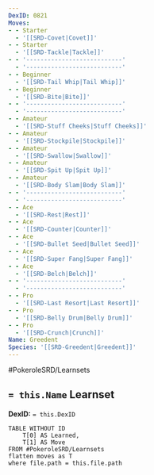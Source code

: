 ```yaml
---
DexID: 0821
Moves:
- - Starter
  - '[[SRD-Covet|Covet]]'
- - Starter
  - '[[SRD-Tackle|Tackle]]'
- - '---------------------------'
  - '---------------------------'
- - Beginner
  - '[[SRD-Tail Whip|Tail Whip]]'
- - Beginner
  - '[[SRD-Bite|Bite]]'
- - '---------------------------'
  - '---------------------------'
- - Amateur
  - '[[SRD-Stuff Cheeks|Stuff Cheeks]]'
- - Amateur
  - '[[SRD-Stockpile|Stockpile]]'
- - Amateur
  - '[[SRD-Swallow|Swallow]]'
- - Amateur
  - '[[SRD-Spit Up|Spit Up]]'
- - Amateur
  - '[[SRD-Body Slam|Body Slam]]'
- - '---------------------------'
  - '---------------------------'
- - Ace
  - '[[SRD-Rest|Rest]]'
- - Ace
  - '[[SRD-Counter|Counter]]'
- - Ace
  - '[[SRD-Bullet Seed|Bullet Seed]]'
- - Ace
  - '[[SRD-Super Fang|Super Fang]]'
- - Ace
  - '[[SRD-Belch|Belch]]'
- - '---------------------------'
  - '---------------------------'
- - Pro
  - '[[SRD-Last Resort|Last Resort]]'
- - Pro
  - '[[SRD-Belly Drum|Belly Drum]]'
- - Pro
  - '[[SRD-Crunch|Crunch]]'
Name: Greedent
Species: '[[SRD-Greedent|Greedent]]'
---
```


#PokeroleSRD/Learnsets

## `= this.Name` Learnset

**DexID:** `= this.DexID`

```dataview
TABLE WITHOUT ID
    T[0] AS Learned,
    T[1] AS Move
FROM #PokeroleSRD/Learnsets
flatten moves as T
where file.path = this.file.path
```
